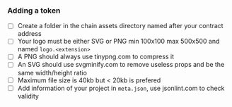 ### Adding a token

- [ ] Create a folder in the chain assets directory named after your contract address
- [ ] Your logo must be either SVG or PNG min 100x100 max 500x500 and named `logo.<extension>`
- [ ] A PNG should always use tinypng.com to compress it
- [ ] An SVG should use svgminify.com to remove useless props and be the same width/height ratio
- [ ] Maximum file size is 40kb but < 20kb is prefered
- [ ] Add information of your project in `meta.json`, use jsonlint.com to check validity
